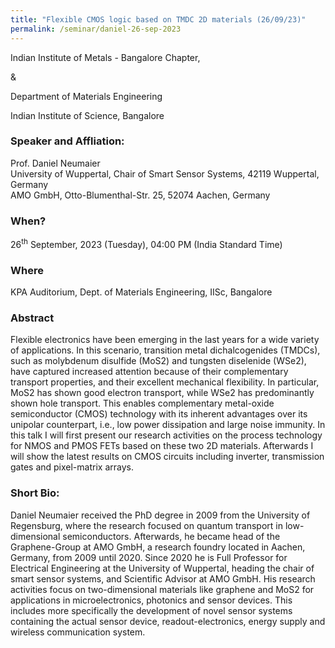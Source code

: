 ```yaml
---
title: "Flexible CMOS logic based on TMDC 2D materials (26/09/23)"
permalink: /seminar/daniel-26-sep-2023
---
```

Indian Institute of Metals - Bangalore Chapter,

&

Department of Materials Engineering

Indian Institute of Science, Bangalore 

### Speaker and Affliation:
Prof. Daniel Neumaier <br>
University of Wuppertal, Chair of Smart Sensor Systems, 42119 Wuppertal, Germany<br>
AMO GmbH, Otto-Blumenthal-Str. 25, 52074 Aachen, Germany 

### When?
26<sup>th</sup> September, 2023 (Tuesday), 04:00 PM (India Standard Time)

### Where
KPA Auditorium, Dept. of Materials Engineering, IISc, Bangalore

### Abstract
Flexible electronics have been emerging in the last years for a wide variety of applications. In this scenario, transition metal dichalcogenides (TMDCs), such as molybdenum disulfide (MoS2) and tungsten diselenide (WSe2), have captured increased attention because of their complementary transport properties, and their excellent mechanical flexibility. In particular, MoS2 has shown good electron transport, while WSe2 has predominantly shown hole transport. This enables complementary metal-oxide semiconductor (CMOS) technology with its inherent advantages over its unipolar counterpart, i.e., low power dissipation and large noise immunity. In this talk I will first present our research activities on the process technology for NMOS and PMOS FETs based on these two 2D materials. Afterwards I will show the latest results on CMOS circuits including inverter, transmission gates and pixel-matrix arrays.

### Short Bio:                                                                                                                                                                       
Daniel Neumaier received the PhD degree in 2009 from the University of Regensburg, where the research focused on quantum transport in low-dimensional semiconductors. Afterwards, he became head of the Graphene-Group at AMO GmbH, a research foundry located in Aachen, Germany, from 2009 until 2020. Since 2020 he is Full Professor for Electrical Engineering at the University of Wuppertal, heading the chair of smart sensor systems, and Scientific Advisor at AMO GmbH. His research activities focus on two-dimensional materials like graphene and MoS2 for applications in microelectronics, photonics and sensor devices. This includes more specifically the development of novel sensor systems containing the actual sensor device, readout-electronics, energy supply and wireless communication system.